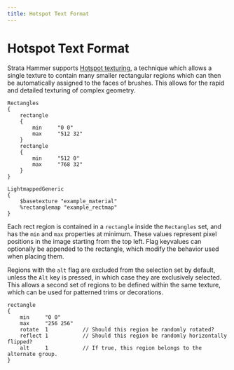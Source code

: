 ```yaml
---
title: Hotspot Text Format
---
```


# Hotspot Text Format

Strata Hammer supports [Hotspot texturing](https://www.defaultinteractive.co.uk/post/hotspot-texturing), a technique which allows a single texture to contain many smaller rectangular regions which can then be automatically assigned to the faces of brushes. This allows for the rapid and detailed texturing of complex geometry.

```kv :: example_rectmap.rect
Rectangles
{
	rectangle
	{
		min		"0 0"
		max		"512 32"
	}
	rectangle
	{
		min		"512 0"
		max		"768 32"
	}
}
```

```kv :: example_material.vmt
LightmappedGeneric
{
	$basetexture "example_material"
	%rectanglemap "example_rectmap"
}
```

Each rect region is contained in a `rectangle` inside the `Rectangles` set, and has the `min` and `max` properties at minimum. These values represent pixel positions in the image starting from the top left. Flag keyvalues can optionally be appended to the rectangle, which modify the behavior used when placing them.

Regions with the `alt` flag are excluded from the selection set by default, unless the `Alt` key is pressed, in which case they are exclusively selected. This allows a second set of regions to be defined within the same texture, which can be used for patterned trims or decorations.

```kv
rectangle
{
	min		"0 0"
	max		"256 256"
	rotate	1			// Should this region be randomly rotated?
	reflect	1			// Should this region be randomly horizontally flipped?
	alt		1			// If true, this region belongs to the alternate group.
}
```
